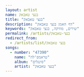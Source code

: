 ```yaml
---
layout: artist
name: בנצי טאבאק
title: "בנצי טאבאק"
description: "דף האמן בנצי טאבאק"
keywords: "שירים, מוזיקה, בנצי טאבאק"
permalink: /artists/בנצי-טאבאק
redirect_from:
  - /artists/list/בנצי טאבאק
songs:
  - number: "47390"
    name: "טראמפ'לה"
    album: "סינגלים"
    artist: "בנצי טאבאק"
---
```

